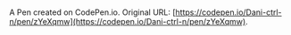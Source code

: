 # 

A Pen created on CodePen.io. Original URL: [https://codepen.io/Dani-ctrl-n/pen/zYeXqmw](https://codepen.io/Dani-ctrl-n/pen/zYeXqmw).

